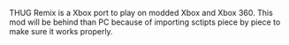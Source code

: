 THUG Remix is a Xbox port to play on modded Xbox and Xbox 360. This mod will be behind than PC because of importing sctipts piece by piece to make sure it works properly.
